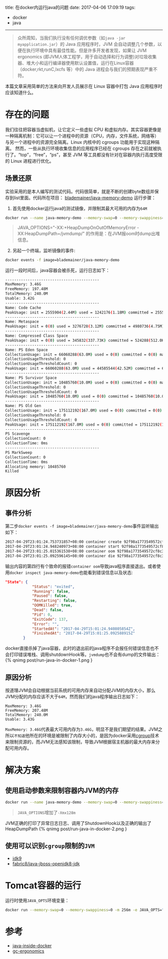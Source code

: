 title: 在docker内运行java的问题
date: 2017-04-06 17:09:19
tags: 
 - docker
 - java
---
> 众所周知，当我们执行没有任何调优参数（如`java -jar myapplication.jar`）的 Java 应用程序时，JVM 会自动调整几个参数，以便在执行环境中具有最佳性能。但是许多开发者发现，如果让 JVM ergonomics (即JVM人体工程学，用于自动选择和行为调整)对垃圾收集器、堆大小和运行编译器使用默认设置值，运行在Linux容器（docker,rkt,runC,lxcfs 等）中的 Java 进程会与我们的预期表现严重不符。

本篇文章采用简单的方法来向开发人员展示在 Linux 容器中打包 Java 应用程序时应该知道什么。

<!--more-->

# 存在的问题
我们往往把容器当虚拟机，让它定义一些虚拟 CPU 和虚拟内存。其实容器更像是一种隔离机制：它可以让一个进程中的资源（CPU，内存，文件系统，网络等）与另一个进程中的资源完全隔离。Linux 内核中的 cgroups 功能用于实现这种隔离。
然而，一些从执行环境收集信息的应用程序已经在 cgroups 存在之前就被执行了。“top”，“free”，“ps”，甚至 JVM 等工具都没有针对在容器内执行高度受限的 Linux 进程进行优化。
## 场景还原
实验采用的是本人编写的测试代码。代码很简单，就是不断的创建byte数组并保存到list里面。代码所在项目：
[blademainer/java-memory-demo](https://github.com/blademainer/java-memory-demo)
运行步骤：
1. 首先使用docker运行java的测试镜像，并限制其最大可用的内存为`64M`
```bash
docker run --name java-memory-demo --memory-swap=0 --memory-swappiness=0 -m 64m -e JAVA_OPTIONS="-XX:+HeapDumpOnOutOfMemoryError -XX:HeapDumpPath=/jvmdump/" -v `pwd`/jvmdump:/jvmdump -d blademainer/java-memory-demo
```
> JAVA_OPTIONS="-XX:+HeapDumpOnOutOfMemoryError -XX:HeapDumpPath=/jvmdump/" 的作用是：在JVM报oom时dump出堆信息。

2. 另起一个终端，监听镜像的事件:
```bash
docker events -f image=blademainer/java-memory-demo
```

运行一段时间后，java容器会被杀死，运行日志如下：
```bash
------------------------------------------
MaxMemory: 3.46G
FreeMemory: 197.48M
TotalMemory: 240.0M
Usable: 3.42G
------------------------------------------
Name: Code Cache
PeakUsage: init = 2555904(2.44M) used = 1242176(1.18M) committed = 2555904(2.44M) max = 251658240(240.0M)
------------------------------------------
Name: Metaspace
PeakUsage: init = 0(0) used = 3276728(3.12M) committed = 4980736(4.75M) max = -1(-1)
------------------------------------------
Name: Compressed Class Space
PeakUsage: init = 0(0) used = 345832(337.73K) committed = 524288(512.0K) max = 1073741824(1.0G)
------------------------------------------
Name: PS Eden Space
CollectionUsage: init = 66060288(63.0M) used = 0(0) committed = 0(0) max = 1371537408(1.28G)
CollectionUsageThreshold: 0
CollectionUsageThresholdCount: 0
PeakUsage: init = 66060288(63.0M) used = 44585544(42.52M) committed = 66060288(63.0M) max = 1371537408(1.28G)
------------------------------------------
Name: PS Survivor Space
CollectionUsage: init = 10485760(10.0M) used = 0(0) committed = 0(0) max = 10485760(10.0M)
CollectionUsageThreshold: 0
CollectionUsageThresholdCount: 0
PeakUsage: init = 10485760(10.0M) used = 0(0) committed = 10485760(10.0M) max = 10485760(10.0M)
------------------------------------------
Name: PS Old Gen
CollectionUsage: init = 175112192(167.0M) used = 0(0) committed = 0(0) max = 2785017856(2.59G)
CollectionUsageThreshold: 0
CollectionUsageThresholdCount: 0
PeakUsage: init = 175112192(167.0M) used = 0(0) committed = 175112192(167.0M) max = 2785017856(2.59G)
------------------------------------------
PS Scavenge
CollectionCount: 0
CollectionTime: 0ms
------------------------------------------
PS MarkSweep
CollectionCount: 0
CollectionTime: 0ms
Allocating memory: 10485760
Killed
```
# 原因分析
## 事件分析
第二步`docker events -f image=blademainer/java-memory-demo`事件监听输出如下：
```bash
2017-04-29T23:01:24.753731857+08:00 container create 92f98a1773549572cf8c3435350a6d1a885196884e957b35b5e1fa572e617a3b (image=blademainer/java-memory-demo, name=java-memory-demo)
2017-04-29T23:01:24.948240973+08:00 container start 92f98a1773549572cf8c3435350a6d1a885196884e957b35b5e1fa572e617a3b (image=blademainer/java-memory-demo, name=java-memory-demo)
2017-04-29T23:01:25.015361538+08:00 container oom 92f98a1773549572cf8c3435350a6d1a885196884e957b35b5e1fa572e617a3b (image=blademainer/java-memory-demo, name=java-memory-demo)
2017-04-29T23:01:25.092596145+08:00 container die 92f98a1773549572cf8c3435350a6d1a885196884e957b35b5e1fa572e617a3b (exitCode=137, image=blademainer/java-memory-demo, name=java-memory-demo)
```
输出内容的第四行有个致命的报错`container oom`导致java程序直接退出。或者使用`docker inspect java-memory-demo`也能看到错误信息以及状态:
```json
"State": {
            "Status": "exited",
            "Running": false,
            "Paused": false,
            "Restarting": false,
            "OOMKilled": true,
            "Dead": false,
            "Pid": 0,
            "ExitCode": 137,
            "Error": "",
            "StartedAt": "2017-04-29T15:01:24.940805854Z",
            "FinishedAt": "2017-04-29T15:01:25.092588915Z"
        }
```
docker直接杀掉了java容器，此时的退出前的java程序不会报任何错误信息也不会打印错误堆栈、调用shutdownHook等。`jvmdump`也不会有dump的文件输出：
{% qnimg post/run-java-in-docker-1.png }

## 原因分析
按道理JVM会自动根据当前系统的可用内存来自动分配JVM的内存大小，那么JVM分配的内存应该不大于`64M`，然而我们的java程序输出日志如下：
```
MaxMemory: 3.46G
FreeMemory: 207.48M
TotalMemory: 240.0M
Usable: 3.43G
```
`MaxMemory: 3.46G`代表最大可用内存为`3.46G`，明显不是我们期望的结果。JVM之所以`不知道`他所在的环境是被限制了内存大小的，是因为docker采用[cgroup](http://www.infoq.com/cn/articles/docker-kernel-knowledge-cgroups-resource-isolation)技术来限制资源的，而JVM无法感知该限制，导致JVM根据宿主机器的最大内存来分配可用内存。

# 解决方案
## 使用启动参数来限制容器内JVM的内存
```bash
docker run --name java-memory-demo --memory-swap=0 --memory-swappiness=0 -m 256m -e JAVA_OPTIONS="-Xmx128m -XX:+HeapDumpOnOutOfMemoryError -XX:HeapDumpPath=/jvmdump/" -v `pwd`/jvmdump:/jvmdump -d blademainer/java-memory-demo
```
> `JAVA_OPTIONS`增加了`-Xmx128m`

JVM正确的打印了异常日志日志、调用了ShutdownHook以及正确的输出了HeapDumpPath
{% qnimg post/run-java-in-docker-2.png }

## 使用可以识别`cgroup`限制的`JVM`
- [jdk9](http://hg.openjdk.java.net/jdk9/jdk9/hotspot/rev/5f1d1df0ea49)
- [fabric8/java-jboss-openjdk8-jdk](https://hub.docker.com/r/fabric8/java-jboss-openjdk8-jdk/)

# Tomcat容器的运行
运行时使用`JAVA_OPTS`环境变量：
```bash
docker run --memory-swap=0 --memory-swappiness=0 -m 256m -e JAVA_OPTS="-Xmx128m -XX:+HeapDumpOnOutOfMemoryError -XX:HeapDumpPath=/jvmdump/" -v `pwd`/jvmdump:/jvmdump tomcat
```


# 参考
- [java-inside-docker](https://developers.redhat.com/blog/2017/03/14/java-inside-docker/)
- [gc-ergonomics](http://docs.oracle.com/javase/1.5.0/docs/guide/vm/gc-ergonomics.html)
